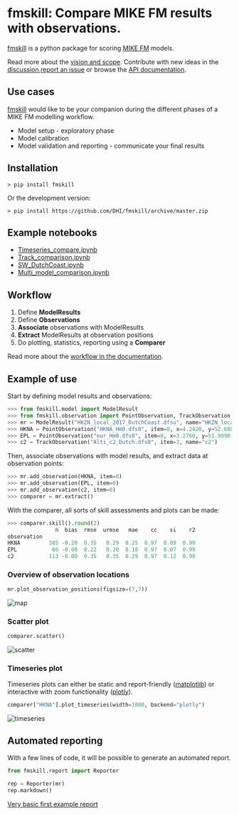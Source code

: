 # fmskill: Compare MIKE FM results with observations.
[fmskill](https://github.com/DHI/fmskill) is a python package for scoring [MIKE FM](https://www.mikepoweredbydhi.com/products/mike-21-3) models. 

Read more about the [vision and scope](https://dhi.github.io/fmskill/vision.html). Contribute with new ideas in the [discussion](https://github.com/DHI/fmskill/discussions),[report an issue](https://github.com/DHI/fmskill/issues) or browse the [API documentation](https://dhi.github.io/fmskill/api.html).


## Use cases

[fmskill](https://github.com/DHI/fmskill) would like to be your companion during the different phases of a MIKE FM modelling workflow.

* Model setup - exploratory phase   
* Model calibration
* Model validation and reporting - communicate your final results

## Installation

    > pip install fmskill

Or the development version:

    > pip install https://github.com/DHI/fmskill/archive/master.zip


## Example notebooks

* [Timeseries_compare.ipynb](https://nbviewer.jupyter.org/github/DHI/fmskill/blob/main/notebooks/timeseries_compare.ipynb)
* [Track_comparison.ipynb](https://nbviewer.jupyter.org/github/DHI/fmskill/blob/main/notebooks/Track_comparison.ipynb)
* [SW_DutchCoast.ipynb](https://nbviewer.jupyter.org/github/DHI/fmskill/blob/main/notebooks/SW_DutchCoast.ipynb)
* [Multi_model_comparison.ipynb](https://nbviewer.jupyter.org/github/DHI/fmskill/blob/main/notebooks/Multi_model_comparison.ipynb)


## Workflow

1. Define **ModelResults**
2. Define **Observations**
3. **Associate** observations with ModelResults
4. **Extract** ModelResults at observation positions
5. Do plotting, statistics, reporting using a **Comparer**

Read more about the [workflow in the documentation](https://dhi.github.io/fmskill/).


## Example of use

Start by defining model results and observations:

```python
>>> from fmskill.model import ModelResult
>>> from fmskill.observation import PointObservation, TrackObservation
>>> mr = ModelResult("HKZN_local_2017_DutchCoast.dfsu", name="HKZN_local")
>>> HKNA = PointObservation("HKNA_Hm0.dfs0", item=0, x=4.2420, y=52.6887, name="HKNA")
>>> EPL = PointObservation("eur_Hm0.dfs0", item=0, x=3.2760, y=51.9990, name="EPL")
>>> c2 = TrackObservation("Alti_c2_Dutch.dfs0", item=3, name="c2")
```

Then, associate observations with model results, and extract data at observation points:

```python
>>> mr.add_observation(HKNA, item=0)
>>> mr.add_observation(EPL, item=0)
>>> mr.add_observation(c2, item=0)
>>> comparer = mr.extract()
```

With the comparer, all sorts of skill assessments and plots can be made:

```python
>>> comparer.skill().round(2)
               n  bias  rmse  urmse   mae    cc    si    r2
observation                                                
HKNA         385 -0.20  0.35   0.29  0.25  0.97  0.09  0.99
EPL           66 -0.08  0.22   0.20  0.18  0.97  0.07  0.99
c2           113 -0.00  0.35   0.35  0.29  0.97  0.12  0.99
```

### Overview of observation locations

```python
mr.plot_observation_positions(figsize=(7,7))
```

![map](images/map.png)



### Scatter plot

```python
comparer.scatter()
```

![scatter](images/scatter.png)

### Timeseries plot

Timeseries plots can either be static and report-friendly ([matplotlib](https://matplotlib.org/)) or interactive with zoom functionality ([plotly](https://plotly.com/python/)).

```python
comparer["HKNA"].plot_timeseries(width=1000, backend="plotly")
```

![timeseries](images/plotly_timeseries.png)


## Automated reporting

With a few lines of code, it will be possible to generate an automated report.

```python
from fmskill.report import Reporter

rep = Reporter(mr)
rep.markdown()
```

[Very basic first example report](notebooks/HKZN_local/HKZN_local.md)
